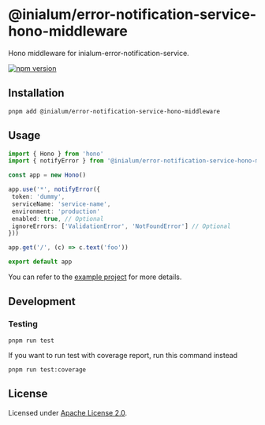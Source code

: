 # @inialum/error-notification-service-hono-middleware

Hono middleware for inialum-error-notification-service.

[![npm version](https://img.shields.io/npm/v/%40inialum%2Ferror-notification-service-hono-middleware?style=flat&label=npm%20version&color=36B011&cacheSeconds=3600)](https://www.npmjs.com/package/@inialum/error-notification-service-hono-middleware)

## Installation

```shell
pnpm add @inialum/error-notification-service-hono-middleware
```

## Usage

```ts
import { Hono } from 'hono'
import { notifyError } from '@inialum/error-notification-service-hono-middleware'

const app = new Hono()

app.use('*', notifyError({
 token: 'dummy',
 serviceName: 'service-name',
 environment: 'production'
 enabled: true, // Optional
 ignoreErrors: ['ValidationError', 'NotFoundError'] // Optional
}))

app.get('/', (c) => c.text('foo'))

export default app
```

You can refer to the [example project](/examples/hono-middleware) for more details.

## Development

### Testing

```shell
pnpm run test
```

If you want to run test with coverage report, run this command instead

```shell
pnpm run test:coverage
```

## License

Licensed under [Apache License 2.0](LICENSE).
